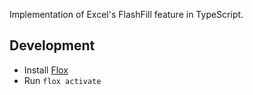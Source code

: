 Implementation of Excel's FlashFill feature in TypeScript.

## Development
* Install [Flox](https://flox.dev/)
* Run `flox activate`
